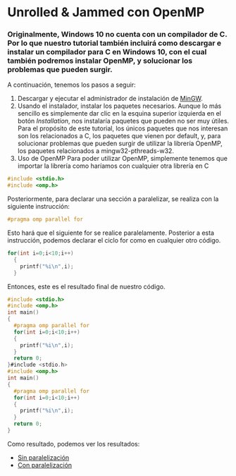 # Unrolled & Jammed con OpenMP

### Originalmente, Windows 10 no cuenta con un compilador de C. Por lo que nuestro tutorial también incluirá como descargar e instalar un compilador para C en Windows 10, con el cual también podremos instalar OpenMP, y solucionar los problemas que pueden surgir.
A continuación, tenemos los pasos a seguir: 
1. Descargar y ejecutar el administrador de instalación de [MinGW](http://www.mingw.org/). 
2. Usando el instalador, instalar los paquetes necesarios. 
Aunque lo más sencillo es simplemente dar clic en la esquina superior izquierda en el botón *Installation*, nos instalaría paquetes que pueden no ser muy útiles. 
Para el propósito de este tutorial, los únicos paquetes que nos interesan son los relacionados a C, los paquetes que vienen por default, y, para solucionar problemas que pueden surgir de utilizar la librería OpenMP, los paquetes relacionados a mingw32-pthreads-w32.
3. Uso de OpenMP
Para poder utilizar OpenMP, simplemente tenemos que importar la librería como haríamos con cualquier otra librería en C
```c
#include <stdio.h>
#include <omp.h>
```
Posteriormente, para declarar una sección a paralelizar, se realiza con la siguiente instrucción: 
```c
#pragma omp parallel for
```
Esto hará que el siguiente for se realice paralelamente. 
Posterior a esta instrucción, podemos declarar el ciclo for como en cualquier otro código. 
```c
for(int i=0;i<10;i++)
  {
    printf("%i\n",i);
  }
```
Entonces, este es el resultado final de nuestro código. 
```c
#include <stdio.h>
#include <omp.h>
int main()
{
  #pragma omp parallel for
  for(int i=0;i<10;i++)
  {
    printf("%i\n",i);
  }
  return 0;
}#include <stdio.h>
#include <omp.h>
int main()
{
  #pragma omp parallel for
  for(int i=0;i<10;i++)
  {
    printf("%i\n",i);
  }
  return 0;
}
```
Como resultado, podemos ver los resultados:
* [Sin paralelización]()
* [Con paralelización]()
